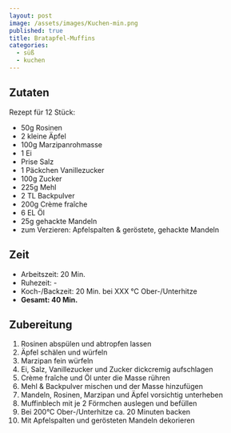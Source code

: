```yaml
---
layout: post
image: /assets/images/Kuchen-min.png
published: true
title: Bratapfel-Muffins
categories:
  - süß
  - kuchen
---
```

## **Zutaten**

Rezept für 12 Stück:

* 50g Rosinen
* 2 kleine Äpfel
* 100g Marzipanrohmasse
* 1 Ei
* Prise Salz
* 1 Päckchen Vanillezucker
* 100g Zucker
* 225g Mehl
* 2 TL Backpulver
* 200g Cr&egrave;me fra&icirc;che
* 6 EL Öl
* 25g gehackte Mandeln
* zum Verzieren: Apfelspalten & geröstete, gehackte Mandeln

## **Zeit**

* Arbeitszeit: 20 Min.
* Ruhezeit: -
* Koch-/Backzeit: 20 Min. bei XXX &deg;C Ober-/Unterhitze
* **Gesamt: 40 Min.**

## **Zubereitung**

1. Rosinen abspülen und abtropfen lassen
2. Äpfel schälen und würfeln
3. Marzipan fein würfeln
4. Ei, Salz, Vanillezucker und Zucker dickcremig aufschlagen
5. Cr&egrave;me fra&icirc;che und Öl unter die Masse rühren
6. Mehl & Backpulver mischen und der Masse hinzufügen
7. Mandeln, Rosinen, Marzipan und Äpfel vorsichtig unterheben
8. Muffinblech mit je 2 Förmchen auslegen und befüllen
9. Bei 200&deg;C Ober-/Unterhitze ca. 20 Minuten backen
10. Mit Apfelspalten und gerösteten Mandeln dekorieren

&nbsp;
